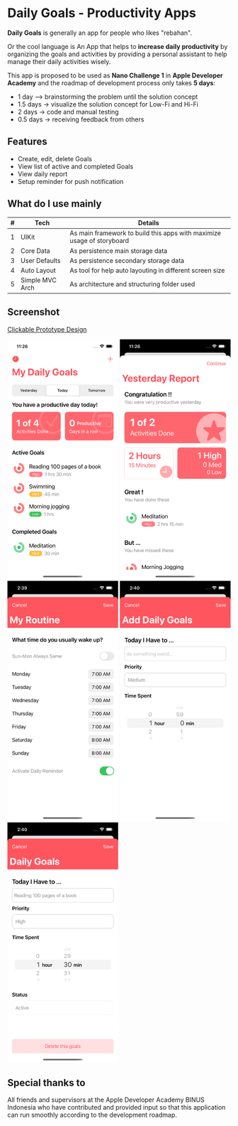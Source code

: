 
# Daily Goals - Productivity Apps

**Daily Goals** is generally an app for people who likes "rebahan".

Or the cool language is An App that helps to **increase daily productivity** by organizing the goals and activities by providing a personal assistant to help manage their daily activities wisely.

This app is proposed to be used as **Nano Challenge 1** in **Apple Developer Academy** and the roadmap of development process only takes **5 days**:
- 1 day --> brainstorming the problem until the solution concept
- 1.5 days -> visualize the solution concept for Low-Fi and Hi-Fi
- 2 days -> code and manual testing 
- 0.5 days -> receiving feedback from others

## Features

- Create, edit, delete Goals 
- View list of active and completed Goals
- View daily report
- Setup reminder for push notification


## What do I use mainly

| # | Tech                 | Details                                                                       |
| - | -------------------- | ----------------------------------------------------------------------------- |
| 1 | UIKit                | As main framework to build this apps with maximize usage of storyboard        |
| 2 | Core Data            | As persistence main storage data                                              |
| 3 | User Defaults        | As persistence secondary storage data                                         |
| 4 | Auto Layout          | As tool for help auto layouting in different screen size                      |
| 5 | Simple MVC Arch      | As architecture and structuring folder used                                   |


## Screenshot

[Clickable Prototype Design](https://sketch.com/s/a02b96b4-1526-473d-aa20-618b5f7a212e/a/7yo7J7Y/play)

<img src="/Screenshots/1. My Daily Goals Screen-new.png" width="250" alt="My Daily Goals Screen"> <img src="/Screenshots/2. Yesterday Report Screen-new.png" width="250" alt="Yesterday Report Screen"> <img src="/Screenshots/3. Edit My Routine Screen.png" width="250" alt="Edit My Routine Screen"> <img src="/Screenshots/4. Add Daily Goals Screen.png" width="250" alt="Add Daily Goals Screen"> <img src="/Screenshots/5. Edit Daily Goals Screen.png" width="250" alt="Edit Daily Goals Screen">


## Special thanks to

All friends and supervisors at the Apple Developer Academy BINUS Indonesia who have contributed and provided input so that this application can run smoothly according to the development roadmap.
